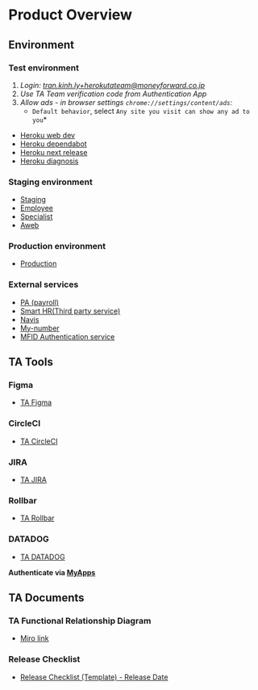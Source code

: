 # Product Overview

## Environment

### Test environment

1. *Login: tran.kinh.ly+herokutateam@moneyforward.co.jp*
2. *Use TA Team verification code from Authentication App*
3. *Allow ads - in browser settings `chrome://settings/content/ads`:*
    - `Default behavior`, select `Any site you visit can show any ad to you`*

- [Heroku web dev](https://tax-adjustment-web-dev.herokuapp.com/)
- [Heroku dependabot](https://tax-milestone-dependabot.herokuapp.com)
- [Heroku next release](https://tax-adjustment-next-release.herokuapp.com)
- [Heroku diagnosis](https://diagnosis.tax-adjustment.test.mfw.work )

### Staging environment

- [Staging](https://tax-adjustment.test.mfw.work)
- [Employee](https://tax-adjustment.test.mfw.work/my)
- [Specialist](https://tax-adjustment.test.mfw.work)
- [Aweb](https://tax-adjustment.test.mfw.work/aweb)

### Production environment

- [Production](https://tax-adjustment.moneyforward.com/)

### External services
- [PA (payroll)](https://payroll.ebisubook.co.in/) 
- [Smart HR(Third party service)](https://smarthr.co.jp/en/)
- [Navis](https://biz-admin.test.mfw.work/ )
- [My-number](https://mynumber.test.mfw.work) 
- [MFID Authentication service](https://id.test.musubu.co.in/oauth/applications/260)

## TA Tools

### Figma
- [TA Figma](https://www.figma.com/design/uYfC3l77g2hNJExD9yYcNq/%5BTA%5DFY24_Design?node-id=7429-38963&t=ZsIHCDOa5ZPVz7HU-0)

### CircleCI
- [TA CircleCI](https://app.circleci.com/pipelines/github/moneyforward/tax_adjustment_web?branch=master)

### JIRA

- [TA JIRA](https://moneyforward.atlassian.net/jira/software/projects/TAXW/issues/TAXW-1480?jql=project%20%3D%20%22TAXW%22%20ORDER%20BY%20created%20DESC)

### Rollbar
- [TA Rollbar](https://rollbar.com/moneyforward/tax_adjustment/settings/general/)

### DATADOG

- [TA DATADOG](https://app.datadoghq.com/dashboard/y2a-n2k-r4m/tax-adjustment-all-in-one?fromUser=fa[…]=sliding&from_ts=1740552176324&to_ts=1740638576324&live=true)

**Authenticate via [MyApps](https://myapplications.microsoft.com/)**

## TA Documents

### TA Functional Relationship Diagram

- [Miro link](https://miro.com/app/board/uXjVIf8mKu0=/)

### Release Checklist

- [Release Checklist (Template) - Release Date](https://moneyforwardvietnam.atlassian.net/wiki/spaces/TA/pages/2548891934/Release+Checklist+Template+-+Release+Date)